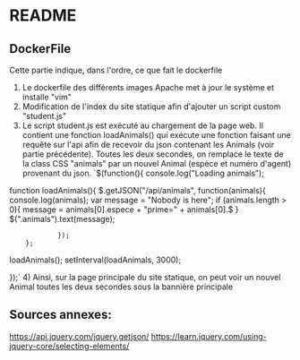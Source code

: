 # README

## **DockerFile**

Cette partie indique, dans l'ordre, ce que fait le dockerfile

1) Le dockerfile des différents images Apache met à jour le système et installe "vim"
2) Modification de l'index du site statique afin d'ajouter un script custom "student.js"
3) Le script student.js est exécuté au chargement de la page web. Il contient une fonction loadAnimals() qui exécute une fonction faisant une requête sur l'api afin de recevoir du json contenant les Animals (voir partie précédente). Toutes les deux secondes, on remplace le texte de la class CSS "animals" par un nouvel Animal (espèce et numéro d'agent) provenant du json.
`$(function(){
console.log("Loading animals");

function loadAnimals(){
        $.getJSON("/api/animals", function(animals){
                console.log(animals);
                var message = "Nobody is here";
                if (animals.length > 0){
                        message =  animals[0].espece +  "prime=" + animals[0].$
                }
                $(".animals").text(message);

                });
        };
loadAnimals();
setInterval(loadAnimals, 3000);

});`
4) Ainsi, sur la page principale du site statique, on peut voir un nouvel Animal toutes les deux secondes sous la bannière principale




## Sources annexes:
https://api.jquery.com/jquery.getjson/
https://learn.jquery.com/using-jquery-core/selecting-elements/
